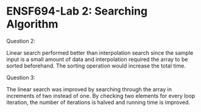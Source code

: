 # ENSF694-Lab 2: Searching Algorithm
Question 2:

Linear search performed better than interpolation search since the sample input is a small amount of data and interpolation required the array to be sorted beforehand. The sorting operation would increase the total time.

Question 3:

The linear search was improved by searching through the array in increments of two instead of one. By checking two elements for every loop iteration, the number of iterations is halved and running time is improved. 

